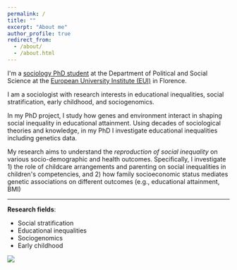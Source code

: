 ```yaml
---
permalink: /
title: ""
excerpt: "About me"
author_profile: true
redirect_from: 
  - /about/
  - /about.html
---
```




I'm a [sociology PhD student](https://www.eui.eu/people?id=gaia-ghirardi) at the Department of Political and Social Science at the [European University Institute (EUI)](https://www.eui.eu/en/academic-units/political-and-social-sciences) in Florence. 

I am a sociologist with research interests in educational inequalities, social stratification, early childhood, and sociogenomics. 

In my PhD project, I study how genes and environment interact in shaping social inequality in educational attainment. Using decades of sociological theories and knowledge, in my PhD I investigate educational inequalities including genetics data. 

My research aims to understand the *reproduction of social inequality* on various socio-demographic and health outcomes. Specifically, I investigate 1) the role of childcare arrangements and parenting on social inequalities in children's competencies, and 2) how family socioeconomic status mediates genetic associations on different outcomes (e.g., educational attainment, BMI)

---

**Research fields**:   
* Social stratification
* Educational inequalities
* Sociogenomics
* Early childhood

  

![](http://gaiaghirardi.github.io/images/bybike1.jpeg)



